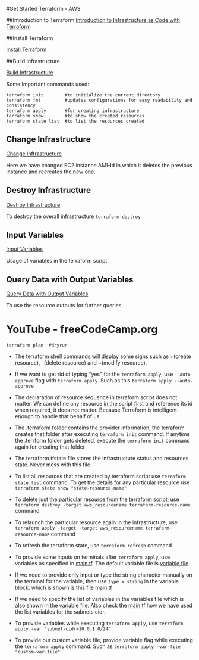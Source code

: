 #Get Started Terraform - AWS

##Introduction to Terraform
[Introduction to Infrastructure as Code with Terraform](https://learn.hashicorp.com/tutorials/terraform/infrastructure-as-code)

##Install Terraform

[Install Terraform](https://learn.hashicorp.com/tutorials/terraform/install-cli)

##Build Infrastructure

[Build Infrastructure](https://learn.hashicorp.com/tutorials/terraform/aws-build)

Some Important commands used:

```shell script
terraform init        #to initialize the current directory
terraform fmt         #updates configurations for easy readability and consistency
terraform apply       #for creating infrastructure
terraform show        #to show the created resources
terraform state list  #to list the resources created
```

## Change Infrastructure

[Change Inftrastructure](https://learn.hashicorp.com/tutorials/terraform/aws-change)

Here we have changed EC2 instance AMI-Id in which it deletes the previous instance and recreates the new one.

## Destroy Infrastructure

[Destroy Infrastructure](https://learn.hashicorp.com/tutorials/terraform/aws-destroy)

To destroy the overall infrastructure `terraform destroy`

## Input Variables

[Input Variables](https://learn.hashicorp.com/tutorials/terraform/aws-variables)

Usage of variables in the terraform script

## Query Data with Output Variables

[Query Data with Output Variables](https://learn.hashicorp.com/tutorials/terraform/aws-outputs)

To use the resource outputs for further queries.


# YouTube - freeCodeCamp.org

```shell script
terraform plan  #dryrun
```

* The terraform shell commands will display some signs such as +(create resource), -(delete resource) and ~(modify resource).

* If we want to get rid of typing "yes" for the `terraform apply`, use `--auto-approve` flag with `terraform apply`.  Such as this `terraform apply --auto-approve`  

* The declaration of resource sequence in terraform script does not matter. We can define any resource in the script first and reference its id when required, it does not matter. Because Terraform is intelligent enough to handle that behalf of us.

* The .terraform folder contains the provider information, the terraform creates that folder after executing `terraform init` command. If anytime the .terrform folder gets deleted, execute the `terraform init` command again for creating that folder

* The terraform.tfstate file stores the infrastructure status and resources state. Never mess with this file.

* To list all resources that are created by terraform script use `terraform state list` command. To get the details for any particular resource use `terraform state show "state-resource-name"`

* To delete just the particular resource from the terraform script, use `terraform destroy -target aws_resourcename.terraform-resource-name` command

* To relaunch the particular resource again in the infrastructure, use `terraform apply -target -target aws_resourcename.terraform-resource-name` command

* To refresh the terraform state, use `terraform refresh` command

* To provide some inputs on terminals after `terraform apply`, use variables as specified in [main.tf](./youtube/main.tf). The default variable file is [variable file](./youtube/terraform.tfvars)

* If we need to provide only input or type the string character manually on the terminal for the variable, then use `type = string` in the variable block, which is shown is this file [main.tf](./youtube/main.tf)

* If we need to specify the list of variables in the variables file which is also shown in the [variable file](./youtube/terraform.tfvars). Also check the [main.tf](./youtube/main.tf) how we have used the list variables for the subnets cidr.

* To provide variables while executing `terraform apply`, use `terraform apply -var "subnet-cidr=10.0.1.0/24"`

* To provide our custom variable file, provide variable flag while executing the `terraform apply` command. Such as 
`terraform apply -var-file "custom-var-file"`

